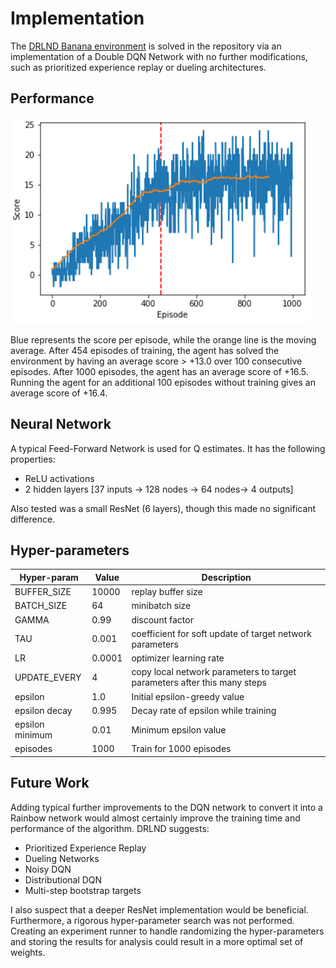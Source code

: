 [//]: # (Image References)
# Implementation 
The [DRLND Banana environment](https://github.com/udacity/deep-reinforcement-learning/tree/master/p1_navigation) 
is solved in the repository via an implementation of a Double DQN Network with no further modifications, such as 
prioritized experience replay or dueling architectures. 

## Performance
![](score.png)

Blue represents the score per episode, while the orange line is the moving average. After 454 episodes of training, the 
agent has solved the environment by having an average score > +13.0 over 100 consecutive episodes. After 1000 episodes,
the agent has an average score of +16.5. Running the agent for an additional 100 episodes without training gives an 
average score of +16.4. 


## Neural Network
A typical Feed-Forward Network is used for Q estimates. It has the following properties:
* ReLU activations
* 2 hidden layers [37 inputs -> 128 nodes -> 64 nodes-> 4 outputs]

Also tested was a small ResNet (6 layers), though this made no significant difference.
## Hyper-parameters
| Hyper-param | Value | Description |
| ----------- | ----- | ----------- |
| BUFFER_SIZE | 10000 | replay buffer size |
| BATCH_SIZE | 64 | minibatch size |
| GAMMA | 0.99 | discount factor |
| TAU | 0.001 | coefficient for soft update of target network parameters
| LR | 0.0001 | optimizer learning rate |
| UPDATE_EVERY | 4 | copy local network parameters to target parameters after this many steps |
| epsilon | 1.0 | Initial epsilon-greedy value |
| epsilon decay | 0.995 | Decay rate of epsilon while training |
| epsilon minimum | 0.01 | Minimum epsilon value |
| episodes | 1000 | Train for 1000 episodes |
 

## Future Work
Adding typical further improvements to the DQN network to convert it into a Rainbow network would almost 
certainly improve the training time and performance of the algorithm. DRLND suggests:
* Prioritized Experience Replay
* Dueling Networks
* Noisy DQN
* Distributional DQN
* Multi-step bootstrap targets  

I also suspect that a deeper ResNet implementation would be beneficial. Furthermore, a rigorous hyper-parameter 
search was not performed. Creating an experiment runner to handle randomizing the hyper-parameters and storing 
the results for analysis could result in a more optimal set of weights.
 